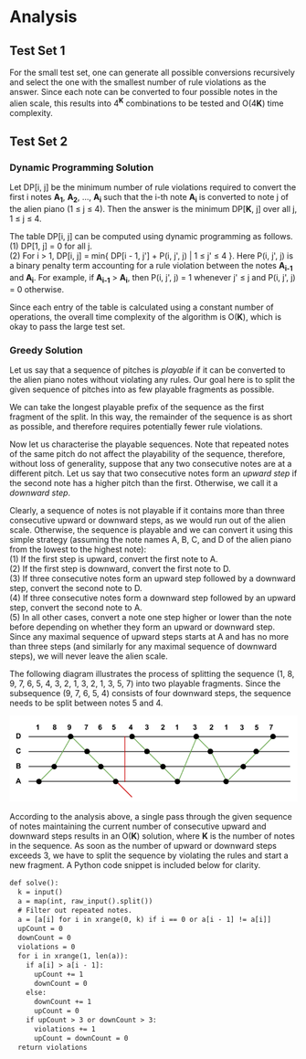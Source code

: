# Analysis

## Test Set 1

For the small test set, one can generate all possible conversions recursively and select the one with the smallest number of rule violations as the answer. Since each note can be converted to four possible notes in the alien scale, this results into 4<sup>**K**</sup> combinations to be tested and O(4</sup>**K**</sup>) time complexity.

## Test Set 2

### Dynamic Programming Solution

Let DP[i, j] be the minimum number of rule violations required to convert the first i notes **A<sub>1</sub>**, **A<sub>2</sub>**, ..., **A<sub>i</sub>** such that the i-th note **A<sub>i</sub>** is converted to note j of the alien piano (1 ≤ j ≤ 4). Then the answer is the minimum DP[**K**, j] over all j, 1 ≤ j ≤ 4.

The table DP[i, j] can be computed using dynamic programming as follows.<br>
(1) DP[1, j] = 0 for all j.<br>
(2) For i > 1, DP[i, j] = min{ DP[i - 1, j'] + P(i, j', j) | 1 ≤ j' ≤ 4 }. Here P(i, j', j) is a binary penalty term accounting for a rule violation between the notes **A<sub>i-1</sub>** and **A<sub>i</sub>**. For example, if **A<sub>i-1</sub>** > **A<sub>i</sub>**, then P(i, j', j) = 1 whenever j' ≤ j and P(i, j', j) = 0 otherwise.<br>

Since each entry of the table is calculated using a constant number of operations, the overall time complexity of the algorithm is O(**K**), which is okay to pass the large test set.

### Greedy Solution

Let us say that a sequence of pitches is _playable_ if it can be converted to the alien piano notes without violating any rules. Our goal here is to split the given sequence of pitches into as few playable fragments as possible.

We can take the longest playable prefix of the sequence as the first fragment of the split. In this way, the remainder of the sequence is as short as possible, and therefore requires potentially fewer rule violations.

Now let us characterise the playable sequences. Note that repeated notes of the same pitch do not affect the playability of the sequence, therefore, without loss of generality, suppose that any two consecutive notes are at a different pitch. Let us say that two consecutive notes form an _upward step_ if the second note has a higher pitch than the first. Otherwise, we call it a _downward step_.

Clearly, a sequence of notes is not playable if it contains more than three consecutive upward or downward steps, as we would run out of the alien scale. Otherwise, the sequence is playable and we can convert it using this simple strategy (assuming the note names A, B, C, and D of the alien piano from the lowest to the highest note):<br>
(1) If the first step is upward, convert the first note to A.<br>
(2) If the first step is downward, convert the first note to D.<br>
(3) If three consecutive notes form an upward step followed by a downward step, convert the second note to D.<br>
(4) If three consecutive notes form a downward step followed by an upward step, convert the second note to A.<br>
(5) In all other cases, convert a note one step higher or lower than the note before depending on whether they form an upward or downward step.<br>
Since any maximal sequence of upward steps starts at A and has no more than three steps (and similarly for any maximal sequence of downward steps), we will never leave the alien scale.

The following diagram illustrates the process of splitting the sequence (1, 8, 9, 7, 6, 5, 4, 3, 2, 1, 3, 2, 1, 3, 5, 7) into two playable fragments. Since the subsequence (9, 7, 6, 5, 4) consists of four downward steps, the sequence needs to be split between notes 5 and 4.

![round-d-analysis-1](/images/round-d-alien-piano-an-1.png)

According to the analysis above, a single pass through the given sequence of notes maintaining the current number of consecutive upward and downward steps results in an O(**K**) solution, where **K** is the number of notes in the sequence. As soon as the number of upward or downward steps exceeds 3, we have to split the sequence by violating the rules and start a new fragment. A Python code snippet is included below for clarity.

```
def solve():
  k = input()
  a = map(int, raw_input().split())
  # Filter out repeated notes.
  a = [a[i] for i in xrange(0, k) if i == 0 or a[i - 1] != a[i]]
  upCount = 0
  downCount = 0
  violations = 0
  for i in xrange(1, len(a)):
    if a[i] > a[i - 1]:
      upCount += 1
      downCount = 0
    else:
      downCount += 1
      upCount = 0
    if upCount > 3 or downCount > 3:
      violations += 1
      upCount = downCount = 0
  return violations
```
